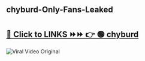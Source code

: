 
 ## chyburd-Only-Fans-Leaked

# <h2><a href="https://clipsfans.com/chyburd&ref=git">🔗 Click to LINKS ⏩⏩ 👉 🟢 chyburd </a></h2>

<a href="https://clipsfans.com/chyburd&ref=git" rel="nofollow" data-target="animated-image.originalLink"><img src="https://i.ibb.co.com/xMMVF88/686577567.gif" alt="Viral Video Original" style="max-width: 100%; display: inline-block;" data-target="animated-image.originalImage"></a>
